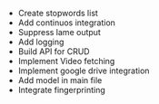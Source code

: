- Create stopwords list
- Add continuos integration
- Suppress lame output
- Add logging
- Build API for CRUD
- Implement Video fetching
- Implement google drive integration
- Add model in main file
- Integrate fingerprinting
